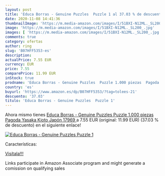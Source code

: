 ```yaml
---
layout: post
title: 'Educa Borras - Genuine Puzzles  Puzzle 1 al 37.03 % de descuento'
date: 2020-11-08 14:41:36
thumbnailImage: 'https://m.media-amazon.com/images/I/51BXI-N12ML._SL200_.jpg'
image: 'https://m.media-amazon.com/images/I/51BXI-N12ML._SL200_.jpg'
images: [ 'https://m.media-amazon.com/images/I/51BXI-N12ML._SL200_.jpg' ]
comments: true
category: ofertas
author: ring
slug: 'B07HFF5353-es'
description:
actualPrice: 7.55 EUR
currency: EUR
price: 7.55
comparePrice: 11.99 EUR
inStock: true
prodname: 'Educa Borras - Genuine Puzzles  Puzzle 1.000 piezas  Pagoda Yasaka  Kioto  Japón  17969 '
country: 'es'
buyurl: 'https://www.amazon.es/dp/B07HFF5353/?tag=tolees-21'
descuento: '37.03'
titulo: 'Educa Borras - Genuine Puzzles  Puzzle 1'
---
```


Ahora mismo tienes [Educa Borras - Genuine Puzzles  Puzzle 1.000 piezas  Pagoda Yasaka  Kioto  Japón  17969 ](https://www.amazon.es/dp/B07HFF5353/?tag=tolees-21) a 7.55 EUR (original: 11.99 EUR) (37.03 %  de descuento) en el siguiente enlace!

[![Educa Borras - Genuine Puzzles  Puzzle 1](https://m.media-amazon.com/images/I/51BXI-N12ML._SL200_.jpg)](https://www.amazon.es/dp/B07HFF5353/?tag=tolees-21)

Características:


[Visítala!!!](https://www.amazon.es/dp/B07HFF5353/?tag=tolees-21)

Links participate in Amazon Associate program and might generate a comission on qualifying sales
